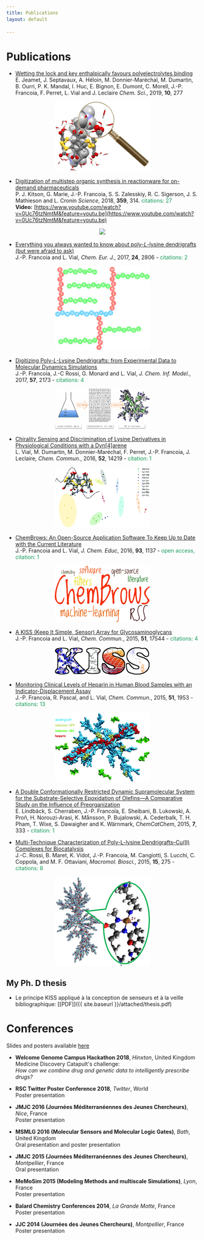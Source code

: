 ```yaml
---
title: Publications
layout: default

---
```


# Publications

- [Wetting the lock and key enthalpically favours polyelectrolytes binding](https://pubs.rsc.org/en/Content/ArticleLanding/2018/SC/C8SC02966K)  
E. Jeamet, J. Septavaux, A. Héloin, M. Donnier-Maréchal, M. Dumartin,
B. Ourri, P. K. Mandal, I. Huc, E. Bignon, E. Dumont, C. Morell,
J.-P. Francoia, F. Perret, L. Vial and J. Leclaire *Chem. Sci.*, 2019, **10**,
277  
<p align="center">
  <img src="images/wet_and_lock.jpg">
</p>

- [Digitization of multistep organic synthesis in reactionware for on-demand
pharmaceuticals](http://science.sciencemag.org/content/359/6373/314)  
P. J. Kitson, G. Marie, J.-P. Francoia, S. S. Zalesskiy, R. C. Sigerson,
J. S. Mathieson and L. Cronin *Science*, 2018, **359**, 314. <font
color="#159957">citations: 27</font>  
**Video:** [https://www.youtube.com/watch?v=0Uc76tzNmtM&feature=youtu.be](https://www.youtube.com/watch?v=0Uc76tzNmtM&feature=youtu.be)

<p align="center">
  <img width="350px" src="images/baclofen.gif">
</p>

- [Everything you always wanted to know about poly-*L*-lysine dendrigrafts (but were afraid to ask)](http://onlinelibrary.wiley.com/wol1/doi/10.1002/chem.201704147/abstract)  
J.-P. Francoia and L. Vial, *Chem. Eur. J.*, 2017, **24**, 2806 - <font
color="#159957">citations: 2</font>  
<p align="center">
  <img src="images/review.jpg">
</p>

- [Digitizing Poly-*L*-Lysine Dendrigrafts: from Experimental Data to Molecular Dynamics Simulations](http://pubs.acs.org/doi/pdf/10.1021/acs.jcim.7b00258)  
J.-P. Francoia, J.-C Rossi, G. Monard and L. Vial, *J. Chem. Inf. Model.*,
2017, **57**, 2173 - <font color="#159957">citations:&nbsp;4</font>  
<p align="center">
  <img src="images/digitizing.gif">
</p>

- [Chirality Sensing and Discrimination of Lysine Derivatives in Physiological Conditions with a Dyn\[4\]arene](http://pubs.rsc.org/en/content/articlelanding/2016/cc/c6cc07713g)  
L. Vial, M. Dumartin, M. Donnier-Maréchal, F. Perret, J.-P. Francoia,
J. Leclaire, *Chem. Commun.*, 2016, **52**, 14219 - <font
color="#159957">citation: 1</font>  
<p align="center">
  <img src="images/chirality.gif">
</p>

- [ChemBrows: An Open-Source Application Software To Keep Up to Date with the Current Literature](http://pubs.acs.org/doi/abs/10.1021/acs.jchemed.6b00024)  
J.-P. Francoia and L. Vial, *J. Chem. Educ*, 2016, **93**, 1137 - <font color="#159957">open access, citation: 1</font>  
<p align="center">
  <img src="images/cb.gif">
</p>

- [A KISS (Keep It Simple, Sensor) Array for Glycosaminoglycans](http://pubs.rsc.org/en/content/articlelanding/2014/cc/c5cc07628e\#!divAbstract)  
J.-P. Francoia and L. Vial, *Chem. Commun.*, 2015, **51**, 17544 - <font color="#159957">citations: 4</font>  
<p align="center">
  <img src="images/kiss.gif">
</p>

- [Monitoring Clinical Levels of Heparin in Human Blood Samples with an Indicator-Displacement Assay](http://pubs.rsc.org/en/Content/ArticleLanding/2015/CC/c4cc08563a\#!divAbstract)  
J.-P. Francoia, R. Pascal, and L. Vial, *Chem. Commun.*, 2015, **51**,
1953 - <font color="#159957">citations: 13</font>  
<p align="center">
  <img src="images/heparin.gif">
</p>

- [A Double Conformationally Restricted Dynamic Supramolecular System for the Substrate-Selective Epoxidation of Olefins—A Comparative Study on the Influence of Preorganization](http://onlinelibrary.wiley.com/doi/10.1002/cctc.201402726/full)  
E. Lindbäck, S. Cherraben, J.-P. Francoïa, E. Sheibani, B. Lukowski,
A. Proñ, H. Norouzi-Arasi, K. Månsson, P. Bujalowski, A. Cederbalk,
T. H. Pham, T. Wixe, S. Dawaigher and K. Wärnmark, *ChemCatChem*, 2015,
**7**, 333 - <font color="#159957">citation: 1</font>  

- [Multi-Technique Characterization of Poly-L-lysine Dendrigrafts–Cu(II) Complexes for Biocatalysis](http://onlinelibrary.wiley.com/doi/10.1002/mabi.201400341/abstract)  
J.-C. Rossi, B. Maret, K. Vidot, J.-P. Francoia, M. Cangiotti, S. Lucchi,
C. Coppola, and M. F. Ottaviani, *Macromol. Biosci.*, 2015, **15**, 275 - <font color="#159957">citations: 8</font>  
<p align="center">
  <img src="images/chara.png">
</p>

## My Ph. D thesis

- Le principe KISS appliqué à la conception de senseurs et à la veille
    bibliographique: [\[PDF\]]({{ site.baseurl }}/attached/thesis.pdf)


# Conferences

Slides and posters available [here](https://github.com/JPFrancoia/PostersSlides)

- **Welcome Genome Campus Hackathon 2018**, *Hinxton*, United Kingdom  
Medicine Discovery Catapult's challenge:  
*How can we combine drug and genetic data to intelligently prescribe drugs?*

- **RSC Twitter Poster Conference 2018**, *Twitter*, World  
Poster presentation

- **JMJC 2016 (Journées Méditerranéennes des Jeunes Chercheurs)**, *Nice*, France  
Poster presentation

- **MSMLG 2016 (Molecular Sensors and Molecular Logic Gates)**, *Bath*, United Kingdom  
Oral presentation and poster presentation

- **JMJC 2015 (Journées Méditerranéennes des Jeunes Chercheurs)**, *Montpellier*, France  
Oral presentation

- **MeMoSim 2015 (Modeling Methods and multiscale Simulations)**, *Lyon*, France  
Poster presentation

- **Balard Chemistry Conferences 2014**, *La Grande Motte*, France  
Poster presentation

- **JJC 2014 (Journées des Jeunes Chercheurs)**, *Montpellier*, France  
Poster presentation

